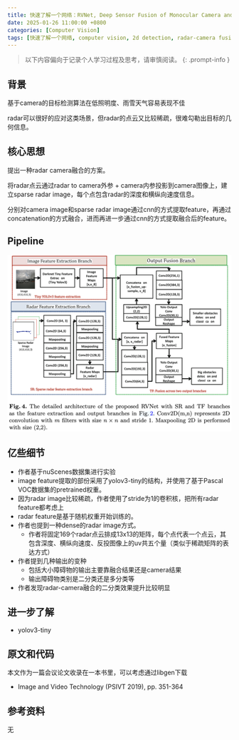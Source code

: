 ```yaml
---
title: 快速了解一个网络：RVNet, Deep Sensor Fusion of Monocular Camera and Radar for Image-Based Obstacle Detection in Challenging  Environments
date: 2025-01-26 11:00:00 +0800
categories: [Computer Vision]
tags: [快速了解一个网络, computer vision, 2d detection, radar-camera fusion]
---
```


> 以下内容偏向于记录个人学习过程及思考，请审慎阅读。
{: .prompt-info }

## 背景

基于camera的目标检测算法在低照明度、雨雪天气容易表现不佳

radar可以很好的应对这类场景，但radar的点云又比较稀疏，很难勾勒出目标的几何信息。

## 核心思想

提出一种radar camera融合的方案。

将radar点云通过radar to camera外参 + camera内参投影到camera图像上，建立sparse radar image，每个点包含radar的深度和横纵向速度信息。

分别对camera image和sparse radar image通过cnn的方式提取feature，再通过concatenation的方式融合，进而再进一步通过cnn的方式提取融合后的feature。

## Pipeline

![rvnet-pipeline](assets/img/rvnet-pipeline.png)

## 亿些细节

- 作者基于nuScenes数据集进行实验
- image feature提取的部份采用了yolov3-tiny的结构，并使用了基于Pascal VOC数据集的pretrained权重。
- 因为radar image比较稀疏，作者使用了stride为1的卷积核，把所有radar feature都考虑上
- radar feature是基于随机权重开始训练的。
- 作者也提到一种dense的radar image方式。
  - 作者将固定169个radar点云排成13x13的矩阵，每个点代表一个点云，其包含深度、横纵向速度、反投图像上的uv共五个量（类似于稀疏矩阵的表达方式）
- 作者提到几种输出的变种
  - 包括大小障碍物的输出主要靠融合结果还是camera结果
  - 输出障碍物类别是二分类还是多分类等
- 作者发现radar-camera融合的二分类效果提升比较明显

## 进一步了解

- yolov3-tiny

## 原文和代码

本文作为一篇会议论文收录在一本书里，可以考虑通过libgen下载

- Image and Video Technology (PSIVT 2019), pp. 351-364

## 参考资料

无